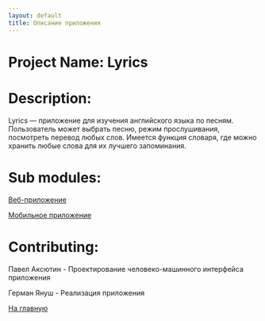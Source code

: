 ```yaml
---
layout: default
title: Описание приложения
---
```


# Project Name: Lyrics
# Description: 
Lyrics — приложение для изучения английского языка по песням. Пользователь может выбрать песню, режим прослушивания, посмотреть перевод любых слов.
Имеется функция словаря, где можно хранить любые слова для их лучшего запоминания. 

# Sub modules:
[Веб-приложение](https://github.com/fpmi-hci/proekt13-web-woordenboekje)

[Мобильное приложение](https://github.com/fpmi-hci/proekt13-mobile-woordenboekje)

# Contributing: 
Павел Аксютин - Проектирование человеко-машинного интерфейса приложения

Герман Януш  - Реализация приложения

[На главную](./)
